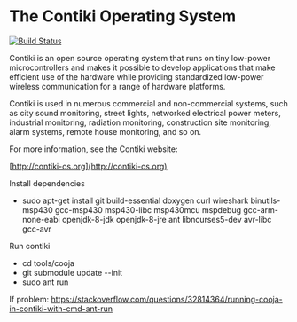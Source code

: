 The Contiki Operating System
============================

[![Build Status](https://travis-ci.org/contiki-os/contiki.svg?branch=master)](https://travis-ci.org/contiki-os/contiki/branches)

Contiki is an open source operating system that runs on tiny low-power
microcontrollers and makes it possible to develop applications that
make efficient use of the hardware while providing standardized
low-power wireless communication for a range of hardware platforms.

Contiki is used in numerous commercial and non-commercial systems,
such as city sound monitoring, street lights, networked electrical
power meters, industrial monitoring, radiation monitoring,
construction site monitoring, alarm systems, remote house monitoring,
and so on.

For more information, see the Contiki website:

[http://contiki-os.org](http://contiki-os.org)


Install dependencies

- sudo apt-get install git build-essential doxygen curl wireshark  binutils-msp430 gcc-msp430 msp430-libc msp430mcu mspdebug gcc-arm-none-eabi openjdk-8-jdk openjdk-8-jre ant libncurses5-dev avr-libc gcc-avr

Run contiki

- cd tools/cooja
- git submodule update --init
- sudo ant run

If problem:
https://stackoverflow.com/questions/32814364/running-cooja-in-contiki-with-cmd-ant-run